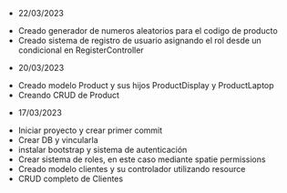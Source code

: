 
* 22/03/2023
- Creado generador de numeros aleatorios para el codigo de producto
- Creado sistema de registro de usuario asignando el rol desde un condicional en RegisterController

* 20/03/2023
- Creado modelo Product y sus hijos ProductDisplay y ProductLaptop
- Creando CRUD de Product

* 17/03/2023
- Iniciar proyecto y crear primer commit
- Crear DB y vincularla
- instalar bootstrap y sistema de autenticación
- Crear sistema de roles, en este caso mediante spatie permissions
- Creado modelo clientes y su controlador utilizando resource
- CRUD completo de Clientes